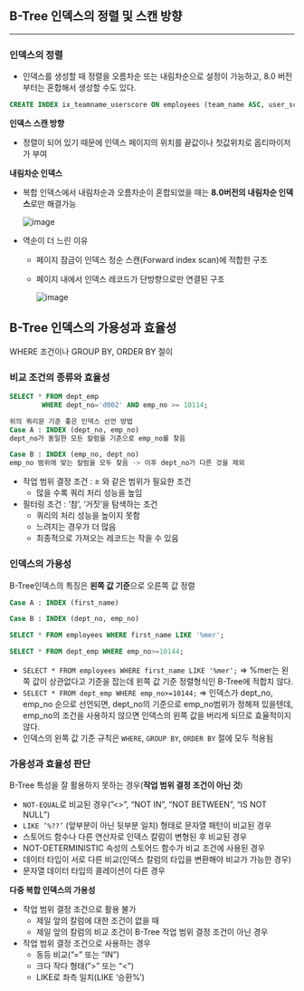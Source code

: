 ## B-Tree 인덱스의 정렬 및 스캔 방향

---

### 인덱스의 정렬

- 인덱스를 생성할 때 정렬을 오름차순 또는 내림차순으로 설정이 가능하고, 8.0 버전 부터는 혼합해서 생성할 수도 있다.

```sql
CREATE INDEX ix_teamname_userscore ON employees (team_name ASC, user_score DESC);
```

**인덱스 스캔 방향**

- 정렬이 되어 있기 때문에 인덱스 페이지의 위치를 끝값이나 첫값위치로 옵티마이저가 부여

**내림차순 인덱스**

- 복합 인덱스에서 내림차순과 오름차순이 혼합되었을 때는 **8.0버전의 내림차순 인덱스**로만 해결가능
    
    ![image](https://github.com/user-attachments/assets/e3150b17-42e9-40ea-8b1e-762fb8f1d408)

    
- 역순이 더 느린 이유
    - 페이지 잠금이 인덱스 정순 스캔(Forward index scan)에 적합한 구조
    - 페이지 내에서 인덱스 레코드가 단방향으로만 연결된 구조
        
        ![image](https://github.com/user-attachments/assets/08434d6f-fcb3-441f-934a-0b532de4cb66)

        

## B-Tree 인덱스의 가용성과 효율성

WHERE 조건이나 GROUP BY, ORDER BY 절이 

### 비교 조건의 종류와 효율성

```sql
SELECT * FROM dept_emp
		WHERE dept_no='d002' AND emp_no >= 10114;

위의 쿼리문 기준 좋은 인덱스 선언 방법
Case A : INDEX (dept_no, emp_no)
dept_no가 동일한 모든 칼럼을 기준으로 emp_no를 찾음

Case B : INDEX (emp_no, dept_no)
emp_no 범위에 맞는 칼럼을 모두 찾음 -> 이후 dept_no가 다른 것을 제외
```

- 작업 범위 결정 조건 : ≥ 와 같은 범위가 필요한 조건
    - 많을 수록 쿼리 처리 성능을 높임
- 필터링 조건 : ‘참’, ‘거짓’을 탐색하는 조건
    - 쿼리의 처리 성능을 높이지 못함
    - 느려지는 경우가 더 많음
    - 최종적으로 가져오는 레코드는 작을 수 있음

### 인덱스의 가용성

B-Tree인덱스의 특징은 **왼쪽 값 기준**으로 오른쪽 값 정렬

```sql
Case A : INDEX (first_name)

Case B : INDEX (dept_no, emp_no)

SELECT * FROM employees WHERE first_name LIKE '%mer';

SELECT * FROM dept_emp WHERE emp_no>=10144;
```

- `SELECT * FROM employees WHERE first_name LIKE '%mer';`
=> %mer는 왼쪽 값이 상관없다고 기준을 잡는데 왼쪽 값 기준 정렬형식인 B-Tree에 적합치 않다.
- `SELECT * FROM dept_emp WHERE emp_no>=10144;`
=> 인덱스가 dept_no, emp_no 순으로 선언되면, dept_no의 기준으로 emp_no범위가 정해져 있을텐데, emp_no의 조건을 사용하지 않으면 인덱스의 왼쪽 값을 버리게 되므로 효율적이지 않다.
- 인덱스의 왼쪽 값 기준 규칙은 `WHERE`, `GROUP BY`, `ORDER BY` 절에 모두 적용됨

### 가용성과 효율성 판단

B-Tree 특성을 잘 활용하지 못하는 경우(**작업 범위 결정 조건이 아닌 것**)

- `NOT-EQUAL`로 비교된 경우(”<>”, “NOT IN”, “NOT BETWEEN”, “IS NOT NULL”)
- `LIKE ’%??’` (앞부분이 아닌 뒷부분 일치) 형태로 문자열 패턴이 비교된 경우
- 스토어드 함수나 다른 연산자로 인덱스 칼럼이 변형된 후 비교된 경우
- NOT-DETERMINISTIC 속성의 스토어드 함수가 비교 조건에 사용된 경우
- 데이터 타입이 서로 다른 비교(인덱스 칼럼의 타입을 변환해야 비교가 가능한 경우)
- 문자열 데이터 타입의 콜레이션이 다른 경우

**다중 복합 인덱스의 가용성**

- 작업 범위 결정 조건으로 활용 불가
    - 제일 앞의 칼럼에 대한 조건이 없을 때
    - 제일 앞의 칼럼의 비교 조건이 B-Tree 작업 범위 결정 조건이 아닌 경우
- 작업 범위 결정 조건으로 사용하는 경우
    - 동등 비교(”=” 또는 “IN”)
    - 크다 작다 형태(”>” 또는 “<”)
    - LIKE로 좌측 일치(LIKE ‘승환%’)

